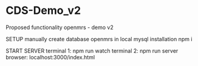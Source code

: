 # CDS-Demo_v2
Proposed functionality openmrs - demo v2

SETUP
manually create database openmrs in local mysql installation
npm i

START SERVER
terminal 1: npm run watch
terminal 2: npm run server
browser: localhost:3000/index.html